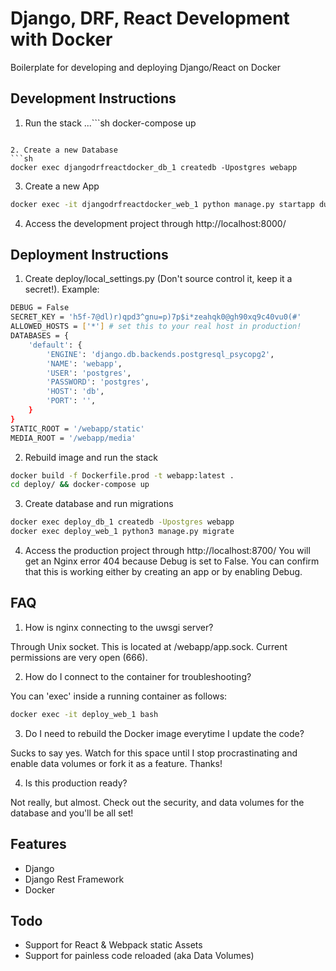 # Django, DRF, React Development with Docker

Boilerplate for developing and deploying Django/React on Docker

## Development Instructions

1. Run the stack
...```sh
docker-compose up
```

2. Create a new Database
```sh
docker exec djangodrfreactdocker_db_1 createdb -Upostgres webapp
```

3. Create a new App
```sh
docker exec -it djangodrfreactdocker_web_1 python manage.py startapp dummyApp
```

4. Access the development project through http://localhost:8000/

## Deployment Instructions

1. Create deploy/local_settings.py (Don't source control it, keep it a secret!). Example:
```sh
DEBUG = False
SECRET_KEY = 'h5f-7@dl)r)qpd3^gnu=p)7p$i*zeahqk0@gh90xq9c40vu0(#'
ALLOWED_HOSTS = ['*'] # set this to your real host in production!
DATABASES = {
    'default': {
        'ENGINE': 'django.db.backends.postgresql_psycopg2',
        'NAME': 'webapp',
        'USER': 'postgres',
        'PASSWORD': 'postgres',
        'HOST': 'db',
        'PORT': '',
    }
}
STATIC_ROOT = '/webapp/static'
MEDIA_ROOT = '/webapp/media'
```

2. Rebuild image and run the stack
```sh
docker build -f Dockerfile.prod -t webapp:latest .
cd deploy/ && docker-compose up
```

3. Create database and run migrations
```sh
docker exec deploy_db_1 createdb -Upostgres webapp
docker exec deploy_web_1 python3 manage.py migrate
```

4. Access the production project through http://localhost:8700/
You will get an Nginx error 404 because Debug is set to False. You can confirm that this is working either by creating an app or by enabling Debug.

## FAQ
1. How is nginx connecting to the uwsgi server?

Through Unix socket. This is located at /webapp/app.sock. Current permissions are very open (666).

2. How do I connect to the container for troubleshooting?

You can 'exec' inside a running container as follows:
```sh
docker exec -it deploy_web_1 bash
```

3. Do I need to rebuild the Docker image everytime I update the code?

Sucks to say yes. Watch for this space until I stop procrastinating and enable data volumes or fork it as a feature. Thanks!

4. Is this production ready?

Not really, but almost. Check out the security, and data volumes for the database and you'll be all set!

## Features
- Django
- Django Rest Framework
- Docker

## Todo
- Support for React & Webpack static Assets
- Support for painless code reloaded (aka Data Volumes)
